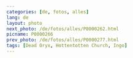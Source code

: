```yaml
---
categories: [de, fotos, alles]
lang: de
layout: photo
next_photo: /de/fotos/alles/P0000262.html
picname: P0000266
prev_photo: /de/fotos/alles/P0000277.html
tags: [Dead Oryx, Hottentotten Church, Ingo]
---
```

